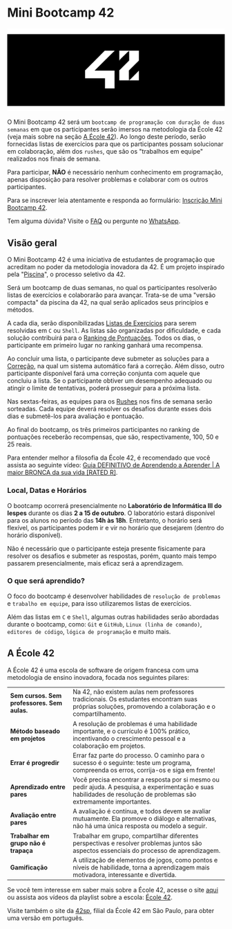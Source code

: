 # Mini Bootcamp 42

![Banner do Mini Bootcamp 42.](./.github/assets/banner.png)

O Mini Bootcamp 42 será um `bootcamp de programação com duração de duas semanas`
em que os participantes serão imersos na metodologia da École 42 (veja mais sobre
na seção [A École 42](#a-école-42)). Ao longo deste período, serão fornecidas
listas de exercícios para que os participantes possam solucionar em colaboração,
além dos `rushes`, que são os "trabalhos em equipe" realizados nos finais de semana.

Para participar, **NÃO** é necessário nenhum conhecimento em programação, apenas
disposição para resolver problemas e colaborar com os outros participantes.

Para se inscrever leia atentamente e responda ao formulário:
[Inscrição Mini Bootcamp 42](https://forms.gle/mD7XHRmcDvy8U1jk6).

Tem alguma dúvida? Visite o [FAQ](./docs/faq.md) ou pergunte no
[WhatsApp](https://wa.me/93984055714).

## Visão geral

O Mini Bootcamp 42 é uma iniciativa de estudantes de programação que acreditam
no poder da metodologia inovadora da 42. É um projeto inspirado pela
"[Piscina](https://42.fr/en/admissions/42-piscine/)", o processo seletivo da 42.

Será um bootcamp de duas semanas, no qual os participantes resolverão listas de
exercícios e colaborarão para avançar. Trata-se de uma "versão compacta" da
piscina da 42, na qual serão aplicados seus princípios e métodos.

A cada dia, serão disponibilizadas [Listas de Exercícios](./docs/lists.md) para
serem resolvidas em `C` ou `Shell`. As listas são organizadas por dificuldade,
e cada solução contribuirá para o [Ranking de Pontuações](./docs/ranking.md).
Todos os dias, o participante em primeiro lugar no ranking ganhará uma recompensa.

Ao concluir uma lista, o participante deve submeter as soluções para a
[Correção](./docs/evaluation.md), na qual um sistema automático fará a correção.
Além disso, outro participante disponível fará uma correção conjunta com aquele
que concluiu a lista. Se o participante obtiver um desempenho adequado ou atingir
o limite de tentativas, poderá prosseguir para a próxima lista.

Nas sextas-feiras, as equipes para os [Rushes](./docs/rushes.md) nos fins de
semana serão sorteadas. Cada equipe deverá resolver os desafios durante esses
dois dias e submetê-los para avaliação e pontuação.

Ao final do bootcamp, os três primeiros participantes no ranking de pontuações
receberão recompensas, que são, respectivamente, 100, 50 e 25 reais.

Para entender melhor a filosofia da École 42, é recomendado que você assista ao
seguinte vídeo:
[Guia DEFINITIVO de Aprendendo a Aprender | A maior BRONCA da sua vida \[RATED R\]](https://youtu.be/oUPaJxk6TZ0?si=PA-Cs7QMaL74Pork).

### Local, Datas e Horários

O bootcamp ocorrerá presencialmente no **Laboratório de Informática III do Iespes**
durante os dias **2 a 15 de outubro**. O laboratório estará disponível para os
alunos no período das **14h às 18h**. Entretanto, o horário será flexível, os
participantes podem ir e vir no horário que desejarem (dentro do horário disponível).

Não é necessário que o participante esteja presente fisicamente para resolver
os desafios e submeter as respostas, porém, quanto mais tempo passarem
presencialmente, mais eficaz será a aprendizagem.

### O que será aprendido?

O foco do bootcamp é desenvolver habilidades de `resolução de problemas` e
`trabalho em equipe`, para isso utilizaremos listas de exercícios.

Além das listas em `C` e `Shell`, algumas outras habilidades serão abordadas
durante o bootcamp, como: `Git` e `GitHub`, `Linux (linha de comando)`,
`editores de código`, `lógica de programação` e muito mais.

## A École 42

A École 42 é uma escola de software de origem francesa com uma metodologia de
ensino inovadora, focada nos seguintes pilares:

|                                             |                                                                                                                                                                        |
| ------------------------------------------- | ---------------------------------------------------------------------------------------------------------------------------------------------------------------------- |
| **Sem cursos. Sem professores. Sem aulas.** | Na 42, não existem aulas nem professores tradicionais. Os estudantes encontram suas próprias soluções, promovendo a colaboração e o compartilhamento.                  |
| **Método baseado em projetos**              | A resolução de problemas é uma habilidade importante, e o currículo é 100% prático, incentivando o crescimento pessoal e a colaboração em projetos.                    |
| **Errar é progredir**                       | Errar faz parte do processo. O caminho para o sucesso é o seguinte: teste um programa, compreenda os erros, corrija-os e siga em frente!                               |
| **Aprendizado entre pares**                 | Você precisa encontrar a resposta por si mesmo ou pedir ajuda. A pesquisa, a experimentação e suas habilidades de resolução de problemas são extremamente importantes. |
| **Avaliação entre pares**                   | A avaliação é contínua, e todos devem se avaliar mutuamente. Ela promove o diálogo e alternativas, não há uma única resposta ou modelo a seguir.                       |
| **Trabalhar em grupo não é trapaça**        | Trabalhar em grupo, compartilhar diferentes perspectivas e resolver problemas juntos são aspectos essenciais do processo de aprendizagem.                              |
| **Gamificação**                             | A utilização de elementos de jogos, como pontos e níveis de habilidade, torna a aprendizagem mais motivadora, interessante e divertida.                                |

Se você tem interesse em saber mais sobre a École 42, acesse o site
[aqui](https://42.fr) ou assista aos vídeos da playlist sobre a escola:
[École 42](https://youtube.com/playlist?list=PLA2Ge9OXtzi5Vysn3DDEQg2YA-UhRNjUx&si=-sDXRo4NRyMYC75Y).

Visite também o site da [42sp](https://www.42sp.org.br), filial da École 42 em
São Paulo, para obter uma versão em português.

